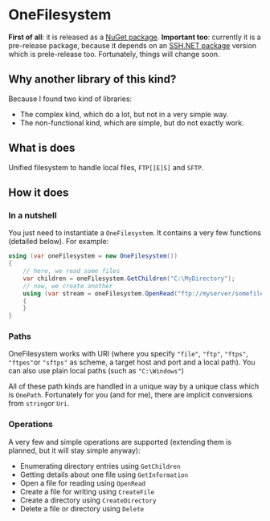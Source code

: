 # OneFilesystem

**First of all**: it is released as a [NuGet package](https://www.nuget.org/packages/OneFilesystem/). **Important too**: currently it is a pre-release package, because it depends on an [SSH.NET package](https://www.nuget.org/packages/SSH.NET/) version which is prele-release too. Fortunately, things will change soon.

## Why another library of this kind?

Because I found two kind of libraries:
 * The complex kind, which do a lot, but not in a very simple way.
 * The non-functional kind, which are simple, but do not exactly work.

## What is does

Unified filesystem to handle local files, `FTP[[E]S]` and `SFTP`.

## How it does

### In a nutshell

You just need to instantiate a `OneFilesystem`. It contains a very few functions (detailed below).
For example:
```csharp
using (var oneFilesystem = new OneFilesystem())
{
    // here, we read some files
    var children = oneFilesystem.GetChildren("C:\MyDirectory");
    // now, we create another
    using (var stream = oneFilesystem.OpenRead("ftp://myserver/somefile.txt"))
    {
    }
}
```

### Paths

OneFilesystem works with URI (where you specify `"file"`, `"ftp"`, `"ftps"`, `"ftpes"`or `"sftps"` as scheme, a target host and port and a local path). You can also use plain local paths (such as `"C:\Windows"`)

All of these path kinds are handled in a unique way by a unique class which is `OnePath`.
Fortunately for you (and for me), there are implicit conversions from `string`or `Uri`.

### Operations

A very few and simple operations are supported (extending them is planned, but it will stay simple anyway):
 * Enumerating directory entries using `GetChildren`
 * Getting details about one file using `GetInformation`
 * Open a file for reading using `OpenRead`
 * Create a file for writing using `CreateFile`
 * Create a directory using `CreateDirectory`
 * Delete a file or directory using `Delete`
